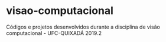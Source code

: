 # visao-computacional
Códigos e projetos desenvolvidos durante a disciplina de visão computacional - UFC-QUIXADÁ 2019.2
